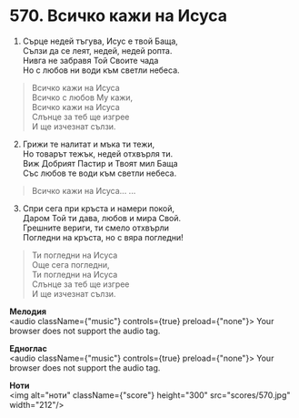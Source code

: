 # 570. Всичко кажи на Исуса  

1. Сърце недей тъгува, Исус е твой Баща,  
Сълзи да се леят, недей, недей ропта.  
Нивга не забравя Той Своите чада  
Но с любов ни води към светли небеса.  

> Всичко кажи на Исуса  
> Всичко с любов Му кажи,  
> Всичко кажи на Исуса  
> Слънце за теб ще изгрее  
> И ще изчезнат сълзи.  

2. Грижи те налитат и мъка ти тежи,  
Но товарът тежък, недей отхвърля ти.  
Виж Добрият Пастир и Твоят мил Баща  
Със любов те води към светли небеса.  

> Всичко кажи на Исуса... ...  

3. Спри сега при кръста и намери покой,  
Даром Той ти дава, любов и мира Свой.  
Грешните вериги, ти смело отхвърли  
Погледни на кръста, но с вяра погледни!  

> Ти погледни на Исуса  
> Още сега погледни,  
> Ти погледни на Исуса  
> Слънце за теб ще изгрее  
> И ще изчезнат сълзи.  

__Мелодия__  
<audio className={"music"} controls={true} preload={"none"}><source src="mp3/570.mp3" type="audio/mpeg"/>
Your browser does not support the audio tag.
</audio>  

__Едноглас__  
<audio className={"music"} controls={true} preload={"none"}><source src="transp/570.mp3" type="audio/mpeg"/>
Your browser does not support the audio tag.
</audio>  

__Ноти__  
<img alt="ноти" className={"score"} height="300" src="scores/570.jpg" width="212"/>
